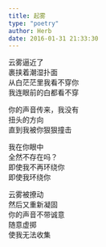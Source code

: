 ```yaml
---  
title: 起雾  
type: "poetry"  
author: Herb  
date: 2016-01-31 21:33:30  
---  
```

云雾逼近了  
裹挟着潮湿扑面  
从白茫茫里我看不穿你  
我连眼前的白都看不穿  

你的声音传来，我没有  
扭头的方向  
直到我被你狠狠撞击  

我在你眼中  
全然不存在吗？  
即使我不再环绕你  
即使我环绕你  

云雾被撩动  
然后又重新凝固  
你的声音不带诚意  
随意虚掷  
使我无法收集